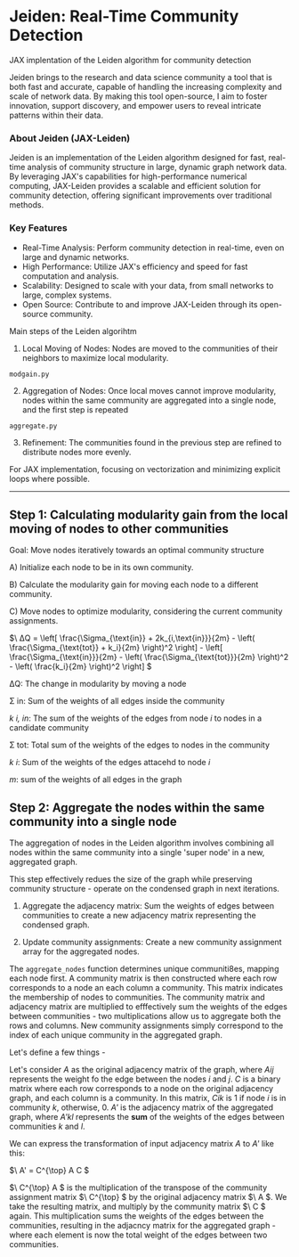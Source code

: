 # Jeiden: Real-Time Community Detection
JAX implentation of the Leiden algorithm for community detection

Jeiden brings to the research and data science community a tool that is both fast and accurate, capable of handling the increasing complexity and scale of network data. By making this tool open-source, I aim to foster innovation, support discovery, and empower users to reveal intricate patterns within their data.

### About Jeiden (JAX-Leiden)
Jeiden is an implementation of the Leiden algorithm designed for fast, real-time analysis of community structure in large, dynamic graph network data. By leveraging JAX's capabilities for high-performance numerical computing, JAX-Leiden provides a scalable and efficient solution for community detection, offering significant improvements over traditional methods.

### Key Features
* Real-Time Analysis: Perform community detection in real-time, even on large and dynamic networks.
* High Performance: Utilize JAX's efficiency and speed for fast computation and analysis.
* Scalability: Designed to scale with your data, from small networks to large, complex systems.
* Open Source: Contribute to and improve JAX-Leiden through its open-source community.

Main steps of the Leiden algorihtm 

1. Local Moving of Nodes: Nodes are moved to the communities of their neighbors to maximize local modularity.

```modgain.py```

2. Aggregation of Nodes: Once local moves cannot improve modularity, nodes within the same community are aggregated into a single node, and the first step is repeated

```aggregate.py```

3. Refinement: The communities found in the previous step are refined to distribute nodes more evenly.

For JAX implementation, focusing on vectorization and minimizing explicit loops where possible.

_________________________________________________________________________________________________

## Step 1: Calculating modularity gain from the local moving of nodes to other communities
Goal: Move nodes iteratively towards an optimal community structure

A) Initialize each node to be in its own community.

B) Calculate the modularity gain for moving each node to a different community.

C) Move nodes to optimize modularity, considering the current community assignments.

$\ ΔQ = \left[ \frac{\Sigma_{\text{in}} + 2k_{i,\text{in}}}{2m} - \left( \frac{\Sigma_{\text{tot}} + k_i}{2m} \right)^2 \right] - \left[ \frac{\Sigma_{\text{in}}}{2m} - \left( \frac{\Sigma_{\text{tot}}}{2m} \right)^2 - \left( \frac{k_i}{2m} \right)^2 \right] \$

ΔQ: The change in modularity by moving a node 

Σ in: Sum of the weights of all edges inside the community

_k i, in_: The sum of the weights of the edges from node _i_ to nodes in a candidate community

Σ tot: Total sum of the weights of the edges to nodes in the community

_k i_: Sum of the weights of the edges attacehd to node _i_

_m_: sum of the weights of all edges in the graph

## Step 2: Aggregate the nodes within the same community into a single node

The aggregation of nodes in the Leiden algorithm involves combining all nodes within the same community into a single 'super node' in a new, aggregated graph.

This step effectively redues the size of the graph while preserving community structure - operate on the condensed graph in next iterations.

1. Aggregate the adjacency matrix: Sum the weights of edges between communities to create a new adjacency matrix representing the condensed graph.

2. Update community assignments: Create a new community assignment array for the aggregated nodes.

The ```aggregate_nodes``` function determines unique communiti8es, mapping each node first. A community matrix is then constructed where each row corresponds to a node an each column a community. This matrix indicates the membership of nodes to communities. The community matrix and adjacency matrix are multiplied to efffectively sum the weights of the edges between communities - two multiplications allow us to aggregate both the rows and columns. New community assignments simply correspond to the index of each unique community in the aggregated graph.

Let's define a few things - 

Let's consider _A_ as the original adjacency matrix of the graph, where _Aij_ represents the weight fo the edge between the nodes _i_ and _j_. 
_C_ is a binary matrix where each row corresponds to a node on the original adjacency graph, and each column is a community. In this matrix, _Cik_ is 1 if node _i_ is in community _k_, otherwise, 0. _A'_ is the adjacency matrix of the aggregated graph, where _A'kl_ represents the **sum** of the weights of the edges between communities _k_ and _l_.

We can express the transformation of input adjacency matrix _A_ to _A'_ like this:

$\ A' = C^{\top} A C \$

$\ C^{\top} A \$ 
is the multiplication of the transpose of the community assignment matrix 
$\ C^{\top} \$ 
by the original adjacency matrix $\ A \$. We take the resulting matrix, and multiply by the community matrix 
$\ C \$
again. This multiplication sums the weights of the edges between the communities, resulting in the adjacncy matrix for the aggregated graph - where each element is now the total weight of the edges between two communities. 



